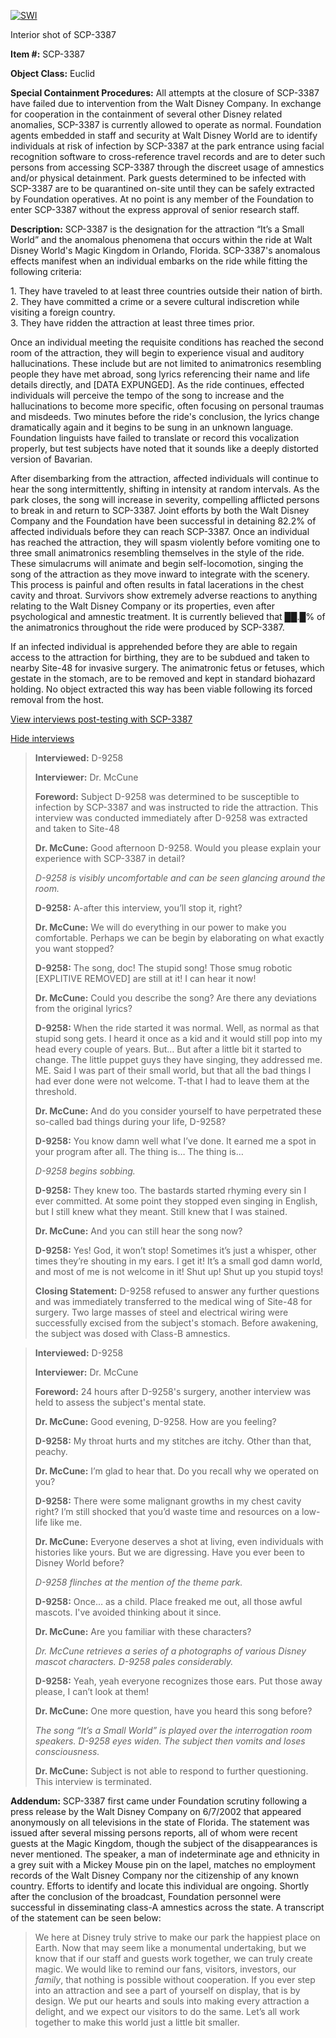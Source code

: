 [![SWI](http://scp-wiki.wdfiles.com/local--resized-images/scp-3387/SWI/medium.jpg)](http://scp-wiki.wdfiles.com/local--files/scp-3387/SWI)

Interior shot of SCP-3387

**Item #:** SCP-3387

**Object Class:** Euclid

**Special Containment Procedures:** All attempts at the closure of SCP-3387 have failed due to intervention from the Walt Disney Company. In exchange for cooperation in the containment of several other Disney related anomalies, SCP-3387 is currently allowed to operate as normal. Foundation agents embedded in staff and security at Walt Disney World are to identify individuals at risk of infection by SCP-3387 at the park entrance using facial recognition software to cross-reference travel records and are to deter such persons from accessing SCP-3387 through the discreet usage of amnestics and/or physical detainment. Park guests determined to be infected with SCP-3387 are to be quarantined on-site until they can be safely extracted by Foundation operatives. At no point is any member of the Foundation to enter SCP-3387 without the express approval of senior research staff.

**Description:** SCP-3387 is the designation for the attraction “It’s a Small World” and the anomalous phenomena that occurs within the ride at Walt Disney World's Magic Kingdom in Orlando, Florida. SCP-3387's anomalous effects manifest when an individual embarks on the ride while fitting the following criteria:

1\. They have traveled to at least three countries outside their nation of birth.  
2\. They have committed a crime or a severe cultural indiscretion while visiting a foreign country.  
3\. They have ridden the attraction at least three times prior.

Once an individual meeting the requisite conditions has reached the second room of the attraction, they will begin to experience visual and auditory hallucinations. These include but are not limited to animatronics resembling people they have met abroad, song lyrics referencing their name and life details directly, and \[DATA EXPUNGED\]. As the ride continues, effected individuals will perceive the tempo of the song to increase and the hallucinations to become more specific, often focusing on personal traumas and misdeeds. Two minutes before the ride's conclusion, the lyrics change dramatically again and it begins to be sung in an unknown language. Foundation linguists have failed to translate or record this vocalization properly, but test subjects have noted that it sounds like a deeply distorted version of Bavarian.

After disembarking from the attraction, affected individuals will continue to hear the song intermittently, shifting in intensity at random intervals. As the park closes, the song will increase in severity, compelling afflicted persons to break in and return to SCP-3387. Joint efforts by both the Walt Disney Company and the Foundation have been successful in detaining 82.2% of affected individuals before they can reach SCP-3387. Once an individual has reached the attraction, they will spasm violently before vomiting one to three small animatronics resembling themselves in the style of the ride. These simulacrums will animate and begin self-locomotion, singing the song of the attraction as they move inward to integrate with the scenery. This process is painful and often results in fatal lacerations in the chest cavity and throat. Survivors show extremely adverse reactions to anything relating to the Walt Disney Company or its properties, even after psychological and amnestic treatment. It is currently believed that ██.█% of the animatronics throughout the ride were produced by SCP-3387.

If an infected individual is apprehended before they are able to regain access to the attraction for birthing, they are to be subdued and taken to nearby Site-48 for invasive surgery. The animatronic fetus or fetuses, which gestate in the stomach, are to be removed and kept in standard biohazard holding. No object extracted this way has been viable following its forced removal from the host.

[View interviews post-testing with SCP-3387](javascript:;)

[Hide interviews](javascript:;)

> **Interviewed:** D-9258
> 
> **Interviewer:** Dr. McCune
> 
> **Foreword:** Subject D-9258 was determined to be susceptible to infection by SCP-3387 and was instructed to ride the attraction. This interview was conducted immediately after D-9258 was extracted and taken to Site-48
> 
> **<Begin Log>**
> 
> **Dr. McCune:** Good afternoon D-9258. Would you please explain your experience with SCP-3387 in detail?
> 
> _D-9258 is visibly uncomfortable and can be seen glancing around the room._
> 
> **D-9258:** A-after this interview, you’ll stop it, right?
> 
> **Dr. McCune:** We will do everything in our power to make you comfortable. Perhaps we can be begin by elaborating on what exactly you want stopped?
> 
> **D-9258:** The song, doc! The stupid song! Those smug robotic \[EXPLITIVE REMOVED\] are still at it! I can hear it now!
> 
> **Dr. McCune:** Could you describe the song? Are there any deviations from the original lyrics?
> 
> **D-9258:** When the ride started it was normal. Well, as normal as that stupid song gets. I heard it once as a kid and it would still pop into my head every couple of years. But… But after a little bit it started to change. The little puppet guys they have singing, they addressed me. ME. Said I was part of their small world, but that all the bad things I had ever done were not welcome. T-that I had to leave them at the threshold.
> 
> **Dr. McCune:** And do you consider yourself to have perpetrated these so-called bad things during your life, D-9258?
> 
> **D-9258:** You know damn well what I’ve done. It earned me a spot in your program after all. The thing is… The thing is…
> 
> _D-9258 begins sobbing._
> 
> **D-9258:** They knew too. The bastards started rhyming every sin I ever committed. At some point they stopped even singing in English, but I still knew what they meant. Still knew that I was stained.
> 
> **Dr. McCune:** And you can still hear the song now?
> 
> **D-9258:** Yes! God, it won’t stop! Sometimes it’s just a whisper, other times they’re shouting in my ears. I get it! It’s a small god damn world, and most of me is not welcome in it! Shut up! Shut up you stupid toys!
> 
> **<End Log>**
> 
> **Closing Statement:** D-9258 refused to answer any further questions and was immediately transferred to the medical wing of Site-48 for surgery. Two large masses of steel and electrical wiring were successfully excised from the subject's stomach. Before awakening, the subject was dosed with Class-B amnestics.

> **Interviewed:** D-9258
> 
> **Interviewer:** Dr. McCune
> 
> **Foreword:** 24 hours after D-9258's surgery, another interview was held to assess the subject's mental state.
> 
> **<Begin Log>**
> 
> **Dr. McCune:** Good evening, D-9258. How are you feeling?
> 
> **D-9258:** My throat hurts and my stitches are itchy. Other than that, peachy.
> 
> **Dr. McCune:** I’m glad to hear that. Do you recall why we operated on you?
> 
> **D-9258:** There were some malignant growths in my chest cavity right? I’m still shocked that you’d waste time and resources on a low-life like me.
> 
> **Dr. McCune:** Everyone deserves a shot at living, even individuals with histories like yours. But we are digressing. Have you ever been to Disney World before?
> 
> _D-9258 flinches at the mention of the theme park._
> 
> **D-9258:** Once… as a child. Place freaked me out, all those awful mascots. I've avoided thinking about it since.
> 
> **Dr. McCune:** Are you familiar with these characters?
> 
> _Dr. McCune retrieves a series of a photographs of various Disney mascot characters. D-9258 pales considerably._
> 
> **D-9258:** Yeah, yeah everyone recognizes those ears. Put those away please, I can’t look at them!
> 
> **Dr. McCune:** One more question, have you heard this song before?
> 
> _The song “It’s a Small World” is played over the interrogation room speakers. D-9258 eyes widen. The subject then vomits and loses consciousness._
> 
> **Dr. McCune:** Subject is not able to respond to further questioning. This interview is terminated.

**Addendum:** SCP-3387 first came under Foundation scrutiny following a press release by the Walt Disney Company on 6/7/2002 that appeared anonymously on all televisions in the state of Florida. The statement was issued after several missing persons reports, all of whom were recent guests at the Magic Kingdom, though the subject of the disappearances is never mentioned. The speaker, a man of indeterminate age and ethnicity in a grey suit with a Mickey Mouse pin on the lapel, matches no employment records of the Walt Disney Company nor the citizenship of any known country. Efforts to identify and locate this individual are ongoing. Shortly after the conclusion of the broadcast, Foundation personnel were successful in disseminating class-A amnestics across the state. A transcript of the statement can be seen below:

> We here at Disney truly strive to make our park the happiest place on Earth. Now that may seem like a monumental undertaking, but we know that if our staff and guests work together, we can truly create magic. We would like to remind our fans, visitors, investors, our _family_, that nothing is possible without cooperation. If you ever step into an attraction and see a part of yourself on display, that is by design. We put our hearts and souls into making every attraction a delight, and we expect our visitors to do the same. Let’s all work together to make this world just a little bit smaller.